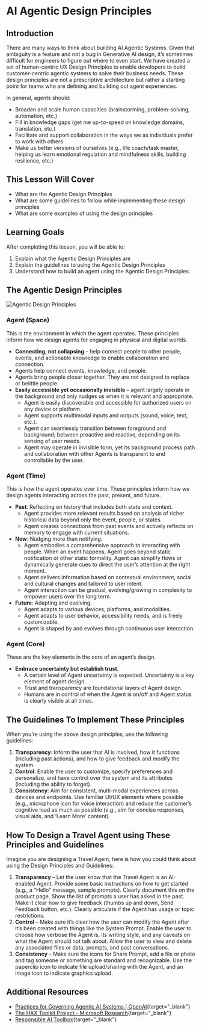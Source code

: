 # AI Agentic Design Principles

## Introduction

There are many ways to think about building AI Agentic Systems. Given that ambiguity is a feature and not a bug in Generative AI design, it’s sometimes difficult for engineers to figure out where to even start. We have created a set of human-centric UX Design Principles to enable developers to build customer-centric agentic systems to solve their business needs. These design principles are not a prescriptive architecture but rather a starting point for teams who are defining and building out agent experiences.

In general, agents should:

- Broaden and scale human capacities (brainstorming, problem-solving, automation, etc.)
- Fill in knowledge gaps (get me up-to-speed on knowledge domains, translation, etc.)
- Facilitate and support collaboration in the ways we as individuals prefer to work with others
- Make us better versions of ourselves (e.g., life coach/task master, helping us learn emotional regulation and mindfulness skills, building resilience, etc.)

## This Lesson Will Cover

- What are the Agentic Design Principles
- What are some guidelines to follow while implementing these design principles
- What are some examples of using the design principles

## Learning Goals

After completing this lesson, you will be able to:

1. Explain what the Agentic Design Principles are
2. Explain the guidelines to using the Agentic Design Principles
3. Understand how to build an agent using the Agentic Design Principles

## The Agentic Design Principles

![Agentic Design Principles](./images/agentic-design-principles.png?WT.mc_id=academic-105485-koreyst)

### Agent (Space)

This is the environment in which the agent operates. These principles inform how we design agents for engaging in physical and digital worlds.

- **Connecting, not collapsing** – help connect people to other people, events, and actionable knowledge to enable collaboration and connection.
- Agents help connect events, knowledge, and people.
- Agents bring people closer together. They are not designed to replace or belittle people.
- **Easily accessible yet occasionally invisible** – agent largely operate in the background and only nudges us when it is relevant and appropriate.
  - Agent is easily discoverable and accessible for authorized users on any device or platform.
  - Agent supports multimodal inputs and outputs (sound, voice, text, etc.).
  - Agent can seamlessly transition between foreground and background; between proactive and reactive, depending on its sensing of user needs.
  - Agent may operate in invisible form, yet its background process path and collaboration with other Agents is transparent to and controllable by the user.

### Agent (Time)

This is how the agent operates over time. These principles inform how we design agents interacting across the past, present, and future.

- **Past**: Reflecting on history that includes both state and context.
  - Agent provides more relevant results based on analysis of richer historical data beyond only the event, people, or states.
  - Agent creates connections from past events and actively reflects on memory to engage with current situations.
- **Now**: Nudging more than notifying.
  - Agent embodies a comprehensive approach to interacting with people. When an event happens, Agent goes beyond static notification or other static formality. Agent can simplify flows or dynamically generate cues to direct the user’s attention at the right moment.
  - Agent delivers information based on contextual environment, social and cultural changes and tailored to user intent.
  - Agent interaction can be gradual, evolving/growing in complexity to empower users over the long term.
- **Future**: Adapting and evolving.
  - Agent adapts to various devices, platforms, and modalities.
  - Agent adapts to user behavior, accessibility needs, and is freely customizable.
  - Agent is shaped by and evolves through continuous user interaction.

### Agent (Core)

These are the key elements in the core of an agent’s design.

- **Embrace uncertainty but establish trust**.
  - A certain level of Agent uncertainty is expected. Uncertainty is a key element of agent design.
  - Trust and transparency are foundational layers of Agent design.
  - Humans are in control of when the Agent is on/off and Agent status is clearly visible at all times.

## The Guidelines To Implement These Principles

When you’re using the above design principles, use the following guidelines:

1. **Transparency**: Inform the user that AI is involved, how it functions (including past actions), and how to give feedback and modify the system.
2. **Control**: Enable the user to customize, specify preferences and personalize, and have control over the system and its attributes (including the ability to forget).
3. **Consistency**: Aim for consistent, multi-modal experiences across devices and endpoints. Use familiar UI/UX elements where possible (e.g., microphone icon for voice interaction) and reduce the customer’s cognitive load as much as possible (e.g., aim for concise responses, visual aids, and ‘Learn More’ content).

## How To Design a Travel Agent using These Principles and Guidelines

Imagine you are designing a Travel Agent, here is how you could think about using the Design Principles and Guidelines:

1. **Transparency** – Let the user know that the Travel Agent is an AI-enabled Agent. Provide some basic instructions on how to get started (e.g., a “Hello” message, sample prompts). Clearly document this on the product page. Show the list of prompts a user has asked in the past. Make it clear how to give feedback (thumbs up and down, Send Feedback button, etc.). Clearly articulate if the Agent has usage or topic restrictions.
2. **Control** – Make sure it’s clear how the user can modify the Agent after it’s been created with things like the System Prompt. Enable the user to choose how verbose the Agent is, its writing style, and any caveats on what the Agent should not talk about. Allow the user to view and delete any associated files or data, prompts, and past conversations.
3. **Consistency** – Make sure the icons for Share Prompt, add a file or photo and tag someone or something are standard and recognizable. Use the paperclip icon to indicate file upload/sharing with the Agent, and an image icon to indicate graphics upload.

## Additional Resources
- [Practices for Governing Agentic AI Systems | OpenAI](https://openai.com){target="_blank"}
- [The HAX Toolkit Project - Microsoft Research](https://microsoft.com){target="_blank"}
- [Responsible AI Toolbox](https://responsibleaitoolbox.ai){target="_blank"}

